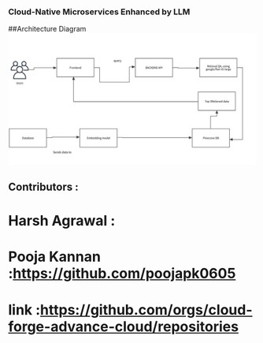 ### Cloud-Native Microservices Enhanced by LLM
##Architecture Diagram
![Architecture Diagram](ArchitectureDiagram.jpg)
## Contributors : 
# Harsh Agrawal : 
# Pooja Kannan :https://github.com/poojapk0605

# link :https://github.com/orgs/cloud-forge-advance-cloud/repositories